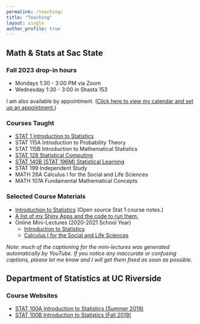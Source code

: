 ```yaml
---
permalink: /teaching/
title: "Teaching"
layout: single
author_profile: true
---
```


## Math & Stats at Sac State
### Fall 2023 drop-in hours

- Mondays 1:30 - 3:00 PM via Zoom
- Wednesday 1:30 - 3:00 in Shasta 153

I am also available by appointment. (<a href="https://calendly.com/lgpperry/30min">Click here to view my calendar and set up an appointment.</a>)

### Courses Taught

- <a href="https://lgpperry.github.io/teaching/stat1/">STAT 1 Introduction to Statistics</a>
- STAT 115A Introduction to Probability Theory
- STAT 115B Introduction to Mathematical Statistics
- <a href="https://lgpperry.github.io/teaching/stat128/">STAT 128 Statistical Computing</a>
- <a href="https://lgpperry.github.io/teaching/stat140b/">STAT 140B (STAT 196M) Statistical Learning</a>
- STAT 199 Independent Study
- MATH 26A Calculus I for the Social and Life Sciences
- MATH 107A Fundamental Mathematical Concepts

### Selected Course Materials

- <a href="https://bookdown.org/lgpperry/introstats/">Introduction to Statistics</a> (Open source Stat 1 course notes.)
- <a href="https://lgpperry.github.io/teaching/shinyapps/">A list of my Shiny Apps and the code to run them.</a>
- Online Mini-Lectures (2020-2021 School Year)
    - <a href="https://www.youtube.com/playlist?list=PLuMDlHzKEzEFDn6yfD9D3DCsp_j2AfDvm" target="_blank">Introduction to Statistics</a>
    - <a href="https://www.youtube.com/playlist?list=PLuMDlHzKEzEHVDBeTH5I_ghfON5ev4vCv" target="_blank">Calculus I for the Social and Life Sciences</a>

*Note: much of the captioning for the mini-lectures was generated automatically by YouTube. If you notice any inaccurate or confusing captions, please let me know and I will get them fixed as soon as possible.*

## Department of Statistics at UC Riverside
### Course Websites
- [STAT 100A Introduction to Statistics (Summer 2019)](https://lgpperry.github.io/teaching/stat100a/)
- [STAT 100B Introduction to Statistics (Fall 2019)](https://lgpperry.github.io/teaching/stat100b/)
